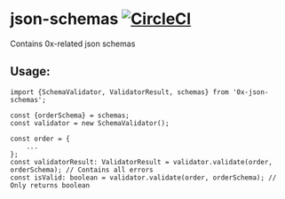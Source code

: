 # json-schemas [![CircleCI](https://circleci.com/gh/0xProject/json-schemas.svg?style=svg)](https://circleci.com/gh/0xProject/json-schemas)
Contains 0x-related json schemas

## Usage:
```
import {SchemaValidator, ValidatorResult, schemas} from '0x-json-schemas';

const {orderSchema} = schemas;
const validator = new SchemaValidator();

const order = {
    ...
};
const validatorResult: ValidatorResult = validator.validate(order, orderSchema); // Contains all errors
const isValid: boolean = validator.validate(order, orderSchema); // Only returns boolean
```
